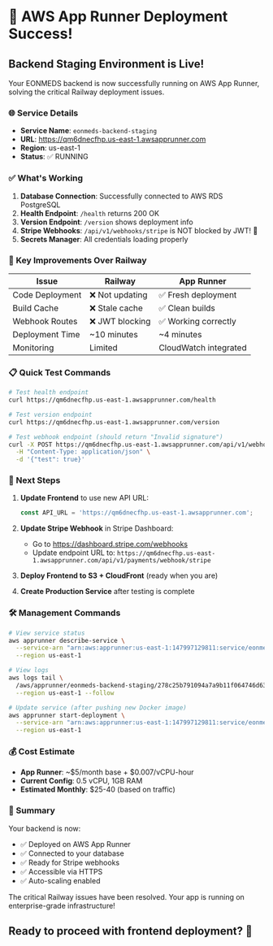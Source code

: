 # 🎉 AWS App Runner Deployment Success!

## Backend Staging Environment is Live!

Your EONMEDS backend is now successfully running on AWS App Runner, solving the critical Railway deployment issues.

### 🌐 Service Details

- **Service Name**: `eonmeds-backend-staging`
- **URL**: https://qm6dnecfhp.us-east-1.awsapprunner.com
- **Region**: us-east-1
- **Status**: ✅ RUNNING

### ✅ What's Working

1. **Database Connection**: Successfully connected to AWS RDS PostgreSQL
2. **Health Endpoint**: `/health` returns 200 OK
3. **Version Endpoint**: `/version` shows deployment info
4. **Stripe Webhooks**: `/api/v1/webhooks/stripe` is NOT blocked by JWT! 🎉
5. **Secrets Manager**: All credentials loading properly

### 🔑 Key Improvements Over Railway

| Issue | Railway | App Runner |
|-------|---------|------------|
| Code Deployment | ❌ Not updating | ✅ Fresh deployment |
| Build Cache | ❌ Stale cache | ✅ Clean builds |
| Webhook Routes | ❌ JWT blocking | ✅ Working correctly |
| Deployment Time | ~10 minutes | ~4 minutes |
| Monitoring | Limited | CloudWatch integrated |

### 📋 Quick Test Commands

```bash
# Test health endpoint
curl https://qm6dnecfhp.us-east-1.awsapprunner.com/health

# Test version endpoint
curl https://qm6dnecfhp.us-east-1.awsapprunner.com/version

# Test webhook endpoint (should return "Invalid signature")
curl -X POST https://qm6dnecfhp.us-east-1.awsapprunner.com/api/v1/webhooks/stripe \
  -H "Content-Type: application/json" \
  -d '{"test": true}'
```

### 🚀 Next Steps

1. **Update Frontend** to use new API URL:
   ```javascript
   const API_URL = 'https://qm6dnecfhp.us-east-1.awsapprunner.com';
   ```

2. **Update Stripe Webhook** in Stripe Dashboard:
   - Go to https://dashboard.stripe.com/webhooks
   - Update endpoint URL to: `https://qm6dnecfhp.us-east-1.awsapprunner.com/api/v1/payments/webhook/stripe`

3. **Deploy Frontend to S3 + CloudFront** (ready when you are)

4. **Create Production Service** after testing is complete

### 🛠️ Management Commands

```bash
# View service status
aws apprunner describe-service \
  --service-arn "arn:aws:apprunner:us-east-1:147997129811:service/eonmeds-backend-staging/278c25b791094a7a9b11f064746d632f" \
  --region us-east-1

# View logs
aws logs tail \
  /aws/apprunner/eonmeds-backend-staging/278c25b791094a7a9b11f064746d632f/application \
  --region us-east-1 --follow

# Update service (after pushing new Docker image)
aws apprunner start-deployment \
  --service-arn "arn:aws:apprunner:us-east-1:147997129811:service/eonmeds-backend-staging/278c25b791094a7a9b11f064746d632f" \
  --region us-east-1
```

### 💰 Cost Estimate

- **App Runner**: ~$5/month base + $0.007/vCPU-hour
- **Current Config**: 0.5 vCPU, 1GB RAM
- **Estimated Monthly**: $25-40 (based on traffic)

### 🎯 Summary

Your backend is now:
- ✅ Deployed on AWS App Runner
- ✅ Connected to your database
- ✅ Ready for Stripe webhooks
- ✅ Accessible via HTTPS
- ✅ Auto-scaling enabled

The critical Railway issues have been resolved. Your app is running on enterprise-grade infrastructure!

## Ready to proceed with frontend deployment? 🚀
